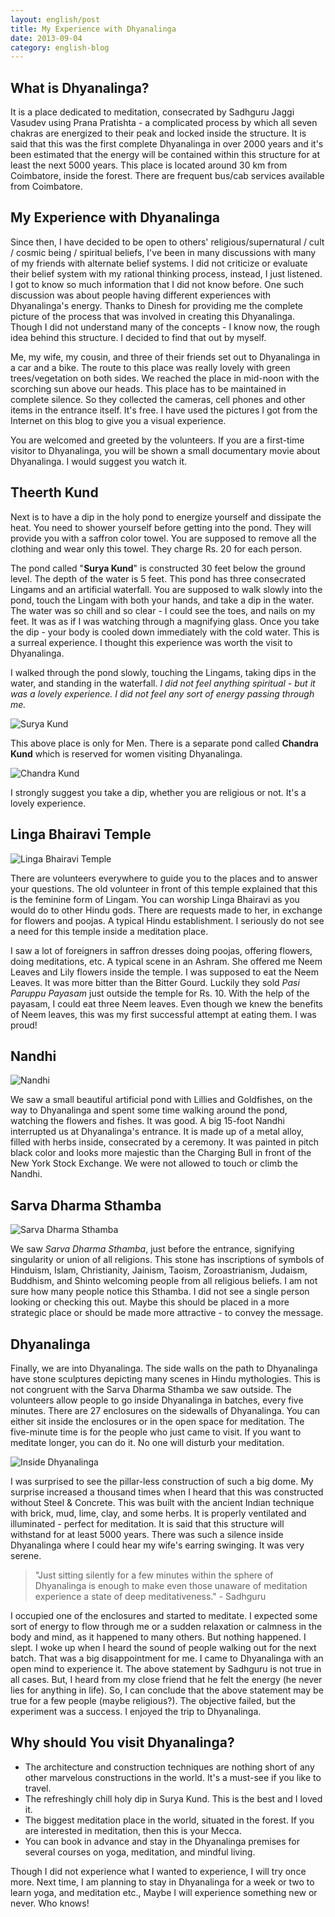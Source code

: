 ```yaml
---
layout: english/post
title: My Experience with Dhyanalinga
date: 2013-09-04
category: english-blog
---
```


## What is Dhyanalinga?

It is a place dedicated to meditation, consecrated by Sadhguru Jaggi Vasudev using Prana Pratishta - a complicated process by which all seven chakras are energized to their peak and locked inside the structure. It is said that this was the first complete Dhyanalinga in over 2000 years and it's been estimated that the energy will be contained within this structure for at least the next 5000 years. This place is located around 30 km from Coimbatore, inside the forest. There are frequent bus/cab services available from Coimbatore.

## My Experience with Dhyanalinga

Since then, I have decided to be open to others' religious/supernatural / cult / cosmic being / spiritual beliefs, I've been in many discussions with many of my friends with alternate belief systems. I did not criticize or evaluate their belief system with my rational thinking process, instead, I just listened. I got to know so much information that I did not know before. One such discussion was about people having different experiences with Dhyanalinga's energy. Thanks to Dinesh for providing me the complete picture of the process that was involved in creating this Dhyanalinga. Though I did not understand many of the concepts - I know now, the rough idea behind this structure. I decided to find that out by myself.

Me, my wife, my cousin, and three of their friends set out to Dhyanalinga in a car and a bike. The route to this place was really lovely with green trees/vegetation on both sides. We reached the place in mid-noon with the scorching sun above our heads. This place has to be maintained in complete silence. So they collected the cameras, cell phones and other items in the entrance itself. It's free. I have used the pictures I got from the Internet on this blog to give you a visual experience.

You are welcomed and greeted by the volunteers. If you are a first-time visitor to Dhyanalinga, you will be shown a small documentary movie about Dhyanalinga. I would suggest you watch it.

## Theerth Kund

Next is to have a dip in the holy pond to energize yourself and dissipate the heat. You need to shower yourself before getting into the pond. They will provide you with a saffron color towel. You are supposed to remove all the clothing and wear only this towel. They charge Rs. 20 for each person.

The pond called "<b>Surya Kund</b>" is constructed 30 feet below the ground level. The depth of the water is 5 feet. This pond has three consecrated Lingams and an artificial waterfall. You are supposed to walk slowly into the pond, touch the Lingam with both your hands, and take a dip in the water. The water was so chill and so clear - I could see the toes, and nails on my feet. It was as if I was watching through a magnifying glass. Once you take the dip - your body is cooled down immediately with the cold water. This is a surreal experience. I thought this experience was worth the visit to Dhyanalinga.

I walked through the pond slowly, touching the Lingams, taking dips in the water, and standing in the waterfall. *I did not feel anything spiritual - but it was a lovely experience. I did not feel any sort of energy passing through me.*

![Surya Kund]({{site.english.blog.downloads}}/dhyanalinga-suryakund.jpg)

This above place is only for Men. There is a separate pond called <b>Chandra Kund</b> which is reserved for women visiting Dhyanalinga.

![Chandra Kund]({{site.english.blog.downloads}}/dhyanalinga-chandrakund.jpg)

I strongly suggest you take a dip, whether you are religious or not. It's a lovely experience.

## Linga Bhairavi Temple

![Linga Bhairavi Temple]({{site.english.blog.downloads}}/dhyanalinga-linga-bhairavi-temple.jpg)

There are volunteers everywhere to guide you to the places and to answer your questions. The old volunteer in front of this temple explained that this is the feminine form of Lingam. You can worship Linga Bhairavi as you would do to other Hindu gods. There are requests made to her, in exchange for flowers and poojas. A typical Hindu establishment. I seriously do not see a need for this temple inside a meditation place.

I saw a lot of foreigners in saffron dresses doing poojas, offering flowers, doing meditations, etc. A typical scene in an Ashram. She offered me Neem Leaves and Lily flowers inside the temple. I was supposed to eat the Neem Leaves. It was more bitter than the Bitter Gourd. Luckily they sold *Pasi Paruppu Payasam* just outside the temple for Rs. 10. With the help of the payasam, I could eat three Neem leaves. Even though we knew the benefits of Neem leaves, this was my first successful attempt at eating them. I was proud!

## Nandhi

![Nandhi]({{site.english.blog.downloads}}/dhyanalinga-nandi.jpg)

We saw a small beautiful artificial pond with Lillies and Goldfishes, on the way to Dhyanalinga and spent some time walking around the pond, watching the flowers and fishes. It was good. A big 15-foot Nandhi interrupted us at Dhyanalinga's entrance. It is made up of a metal alloy, filled with herbs inside, consecrated by a ceremony. It was painted in pitch black color and looks more majestic than the Charging Bull in front of the New York Stock Exchange. We were not allowed to touch or climb the Nandhi.

## Sarva Dharma Sthamba

![Sarva Dharma Sthamba]({{site.english.blog.downloads}}/dhyanalinga-sarva-dharma-sthamba.jpg)

We saw *Sarva Dharma Sthamba*, just before the entrance, signifying singularity or union of all religions. This stone has inscriptions of symbols of Hinduism, Islam, Christianity, Jainism, Taoism, Zoroastrianism, Judaism, Buddhism, and Shinto welcoming people from all religious beliefs. I am not sure how many people notice this Sthamba. I did not see a single person looking or checking this out. Maybe this should be placed in a more strategic place or should be made more attractive - to convey the message.

## Dhyanalinga

Finally, we are into Dhyanalinga. The side walls on the path to Dhyanalinga have stone sculptures depicting many scenes in Hindu mythologies. This is not congruent with the Sarva Dharma Sthamba we saw outside. The volunteers allow people to go inside Dhyanalinga in batches, every five minutes. There are 27 enclosures on the sidewalls of Dhyanalinga. You can either sit inside the enclosures or in the open space for meditation. The five-minute time is for the people who just came to visit. If you want to meditate longer, you can do it. No one will disturb your meditation.

![Inside Dhyanalinga]({{site.english.blog.downloads}}/inside-dhyanalinga.jpg)

I was surprised to see the pillar-less construction of such a big dome. My surprise increased a thousand times when I heard that this was constructed without Steel & Concrete. This was built with the ancient Indian technique with brick, mud, lime, clay, and some herbs. It is properly ventilated and illuminated - perfect for meditation. It is said that this structure will withstand for at least 5000 years. There was such a silence inside Dhyanalinga where I could hear my wife's earring swinging. It was very serene.

> "Just sitting silently for a few minutes within the sphere of Dhyanalinga is enough to make even those unaware of meditation experience a state of deep meditativeness." - Sadhguru

I occupied one of the enclosures and started to meditate. I expected some sort of energy to flow through me or a sudden relaxation or calmness in the body and mind, as it happened to many others. But nothing happened. I slept. I woke up when I heard the sound of people walking out for the next batch. That was a big disappointment for me. I came to Dhyanalinga with an open mind to experience it. The above statement by Sadhguru is not true in all cases. But, I heard from my close friend that he felt the energy (he never lies for anything in life). So, I can conclude that the above statement may be true for a few people (maybe religious?). The objective failed, but the experiment was a success. I enjoyed the trip to Dhyanalinga.

## Why should You visit Dhyanalinga?

* The architecture and construction techniques are nothing short of any other marvelous constructions in the world. It's a must-see if you like to travel.
* The refreshingly chill holy dip in Surya Kund. This is the best and I loved it.
* The biggest meditation place in the world, situated in the forest. If you are interested in meditation, then this is your Mecca.
* You can book in advance and stay in the Dhyanalinga premises for several courses on yoga, meditation, and mindful living.

Though I did not experience what I wanted to experience, I will try once more. Next time, I am planning to stay in Dhyanalinga for a week or two to learn yoga, and meditation etc., Maybe I will experience something new or never. Who knows!
